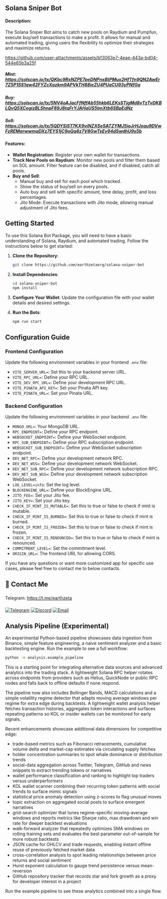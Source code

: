 ## Solana Sniper Bot

#### Description:
The Solana Sniper Bot aims to catch new pools on Raydium and Pumpfun, execute buy/sell transactions to make a profit. It allows for manual and automated trading, giving users the flexibility to optimize their strategies and maximize returns.

https://github.com/user-attachments/assets/bf3063e7-4eae-443a-bd04-544e65b3a25f

##### Mint: https://solscan.io/tx/QKbc9RxNZPE7peDNPnxBtPMux2HfTfn9QN2AwEr7Z5P1SS1qw42FYZcXqzkm9APVkTH88ieZU4PUaCU93yPNfGa
##### Buy: https://solscan.io/tx/5NV4oAJacFfNffAb55hkb6LEKsSTjgMd8vTzTvDKBLQvQ5XCogizBLShnpF89J8tqFrYJAHaUS5tmXtb6SBpEdNz
##### Sell: https://solscan.io/tx/5QDYSiST7KX9viNZXSeSATZYMJ5ioJrHJxqu9DVwFzREMarwwmaDXz7EYS1jC9oQq8z7V8GwTsEv94dSwdhU9s5b

#### Features:
- **Wallet Registration**: Register your own wallet for transactions.
- **Track New Pools on Raydium**: Monitor new pools and filter them based on SOL amount. Filter feature can be disabled, and if disabled, catch all pools.
- **Buy and Sell**: 
  - Manual buy and sell for each pool which tracked.
  - Show the status of buy/sell on every pools.
  - Auto buy and sell with specific amount, time delay, profit, and loss percentages.
  - Jito Mode: Execute transactions with Jito mode, allowing manual adjustment of Jito fees.

## Getting Started

To use this Solana Bot Package, you will need to have a basic understanding of Solana, Raydium, and automated trading. Follow the instructions below to get started:

1. **Clone the Repository**: 
   ```bash
   git clone https://github.com/earthzetaorg/solana-sniper-bot
   ```
2. **Install Dependencies**:
   ```bash
   cd solana-sniper-bot
   npm install
   ```
3. **Configure Your Wallet**: Update the configuration file with your wallet details and desired settings.

4. **Run the Bots**:
     ```bash
     npm run start
     ```

## Configuration Guide

### Frontend Configuration
Update the following environment variables in your frontend `.env` file:

- `VITE_SERVER_URL=`: Set this to your backend server URL.
- `VITE_RPC_URL=`: Define your RPC URL.
- `VITE_DEV_RPC_URL=`: Define your development RPC URL.
- `VITE_PINATA_API_KEY=`: Set your Pinata API key.
- `VITE_PINATA_URL=`: Set your Pinata URL.

### Backend Configuration
Update the following environment variables in your backend `.env` file:

- `MONGO_URL=`: Your MongoDB URL.
- `RPC_ENDPOINT=`: Define your RPC endpoint.
- `WEBSOCKET_ENDPOINT=`: Define your WebSocket endpoint.
- `RPC_SUB_ENDPOINT=`: Define your RPC subscription endpoint.
- `WEBSOCKET_SUB_ENDPOINT=`: Define your WebSocket subscription endpoint.
- `DEV_NET_RPC=`: Define your development network RPC.
- `DEV_NET_WSS=`: Define your development network WebSocket.
- `DEV_NET_SUB_RPC=`: Define your development network subscription RPC.
- `DEV_NET_SUB_WSS=`: Define your development network subscription WebSocket.
- `LOG_LEVEL=info`: Set the log level.
- `BLOCKENGINE_URL=`: Define your BlockEngine URL.
- `JITO_FEE=`: Set your Jito fee.
- `JITO_KEY=`: Set your Jito key.
- `CHECK_IF_MINT_IS_MUTABLE=`: Set this to true or false to check if mint is mutable.
- `CHECK_IF_MINT_IS_BURNED=`: Set this to true or false to check if mint is burned.
- `CHECK_IF_MINT_IS_FROZEN=`: Set this to true or false to check if mint is frozen.
- `CHECK_IF_MINT_IS_RENOUNCED=`: Set this to true or false to check if mint is renounced.
- `COMMITMENT_LEVEL=`: Set the commitment level.
- `ORIGIN_URL=`: The frontend URL for allowing CORS.

If you have any questions or want more customized app for specific use cases, please feel free to contact me to below contacts.

## 👋 Contact Me

### 
Telegram: https://t.me/earthzeta
###
<div style={{display:flex; justify-content:space-evenly}}> 
    <a href="https://t.me/earthzeta" target="_blank"><img alt="Telegram"
        src="https://img.shields.io/badge/Telegram-26A5E4?style=for-the-badge&logo=telegram&logoColor=white"/></a>
    <a href="https://discordapp.com/users/339619501081362432" target="_blank"><img alt="Discord"
        src="https://img.shields.io/badge/Discord-7289DA?style=for-the-badge&logo=discord&logoColor=white"/></a>
    <a href="mailto:johncriswick25@gmail.com" target="_blank"><img alt="Email"
        src="https://img.shields.io/badge/Gmail-CE5753?style=for-the-badge&logo=gmail&logoColor=white"/></a>
</div>

## Analysis Pipeline (Experimental)

An experimental Python-based pipeline showcases data ingestion from Binance, simple feature engineering, a naive sentiment analyzer and a basic backtesting engine. Run the example to see a full workflow:

```bash
python -m analysis.example_pipeline
```

This is a starting point for integrating alternative data sources and advanced analytics into the trading stack. A lightweight
Solana RPC helper rotates across endpoints from providers such as Helius, QuickNode or public RPC nodes and falls back to
offline defaults if none respond.

The pipeline now also includes Bollinger Bands, MACD calculations and a simple volatility regime detector that adapts moving
average windows per regime for extra edge during backtests. A lightweight wallet
analysis helper fetches transaction histories, aggregates token interactions and
surfaces repeating patterns so KOL or insider wallets can be monitored for early
signals.

Recent enhancements showcase additional data dimensions for competitive edge:

- trade-based metrics such as Fibonacci retracements, cumulative volume delta and
  market-cap estimates via circulating supply fetches
- holder concentration summaries to spot whale dominance or distribution trends
- social-data aggregation across Twitter, Telegram, GitHub and news snippets to
  extract trending tokens or narratives
- wallet performance classification and ranking to highlight top traders versus
  underperformers
- KOL wallet scanner combining their recurring token patterns with social
  trends to surface mimic signals
- statistical price anomaly detection using z-scores to flag unusual moves
- topic extraction on aggregated social posts to surface emergent narratives
- grid-search optimizer that tunes regime-specific moving-average windows and
  reports metrics like Sharpe ratio, max drawdown and win rate for deeper
  backtest evaluations
- walk-forward analyzer that repeatedly optimizes SMA windows on rolling
  training sets and evaluates the best parameter out-of-sample for more robust
  backtests
- JSON cache for OHLCV and trade requests, enabling instant offline reuse of
  previously fetched market data
- cross-correlation analysis to spot leading relationships between price
  returns and social sentiment
- Hurst exponent calculation to gauge trend persistence versus
  mean-reversion
- GitHub repository tracker that records star and fork growth as a proxy
  for developer interest in a project

Run the example pipeline to see these analytics combined into a single flow.
